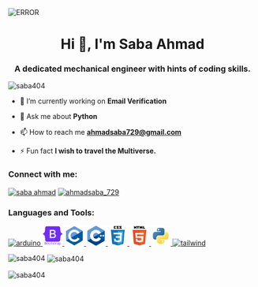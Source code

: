 <img align="top" alt="ERROR" height="250" width="850" src="https://i.pinimg.com/originals/59/b8/c8/59b8c8622c076c5dc7bac0dd591c712c.gif](https://i.pinimg.com/originals/67/30/e5/6730e5b2994140c19085e9d66fe75937.gif">
<h1 align="center">Hi 👋, I'm Saba Ahmad</h1>
<h3 align="center">A dedicated mechanical engineer with hints of coding skills.</h3>

<p align="left"> <img src="https://komarev.com/ghpvc/?username=saba404&label=Profile%20views&color=0e75b6&style=flat" alt="saba404" /> </p>

- 🔭 I’m currently working on **Email Verification**

- 💬 Ask me about **Python**

- 📫 How to reach me **ahmadsaba729@gmail.com**

- ⚡ Fun fact **I wish to travel the Multiverse.**

<h3 align="left">Connect with me:</h3>
<p align="left">
<a href="https://linkedin.com/in/saba ahmad" target="blank"><img align="center" src="https://raw.githubusercontent.com/rahuldkjain/github-profile-readme-generator/master/src/images/icons/Social/linked-in-alt.svg" alt="saba ahmad" height="30" width="40" /></a>
<a href="https://instagram.com/ahmadsaba_729" target="blank"><img align="center" src="https://raw.githubusercontent.com/rahuldkjain/github-profile-readme-generator/master/src/images/icons/Social/instagram.svg" alt="ahmadsaba_729" height="30" width="40" /></a>
</p>

<h3 align="left">Languages and Tools:</h3>
<p align="left"> <a href="https://www.arduino.cc/" target="_blank" rel="noreferrer"> <img src="https://cdn.worldvectorlogo.com/logos/arduino-1.svg" alt="arduino" width="40" height="40"/> </a> <a href="https://getbootstrap.com" target="_blank" rel="noreferrer"> <img src="https://raw.githubusercontent.com/devicons/devicon/master/icons/bootstrap/bootstrap-plain-wordmark.svg" alt="bootstrap" width="40" height="40"/> </a> <a href="https://www.cprogramming.com/" target="_blank" rel="noreferrer"> <img src="https://raw.githubusercontent.com/devicons/devicon/master/icons/c/c-original.svg" alt="c" width="40" height="40"/> </a> <a href="https://www.w3schools.com/cpp/" target="_blank" rel="noreferrer"> <img src="https://raw.githubusercontent.com/devicons/devicon/master/icons/cplusplus/cplusplus-original.svg" alt="cplusplus" width="40" height="40"/> </a> <a href="https://www.w3schools.com/css/" target="_blank" rel="noreferrer"> <img src="https://raw.githubusercontent.com/devicons/devicon/master/icons/css3/css3-original-wordmark.svg" alt="css3" width="40" height="40"/> </a> <a href="https://www.w3.org/html/" target="_blank" rel="noreferrer"> <img src="https://raw.githubusercontent.com/devicons/devicon/master/icons/html5/html5-original-wordmark.svg" alt="html5" width="40" height="40"/> </a> <a href="https://www.python.org" target="_blank" rel="noreferrer"> <img src="https://raw.githubusercontent.com/devicons/devicon/master/icons/python/python-original.svg" alt="python" width="40" height="40"/> </a> <a href="https://tailwindcss.com/" target="_blank" rel="noreferrer"> <img src="https://www.vectorlogo.zone/logos/tailwindcss/tailwindcss-icon.svg" alt="tailwind" width="40" height="40"/> </a> </p>

<p><img align="left" src="https://github-readme-stats.vercel.app/api/top-langs?username=saba404&show_icons=true&locale=en&layout=compact" alt="saba404" /></p>

<p>&nbsp;<img align="center" src="https://github-readme-stats.vercel.app/api?username=saba404&show_icons=true&locale=en" alt="saba404" /></p>

<p><img align="center" src="https://github-readme-streak-stats.herokuapp.com/?user=saba404&" alt="saba404" /></p>

